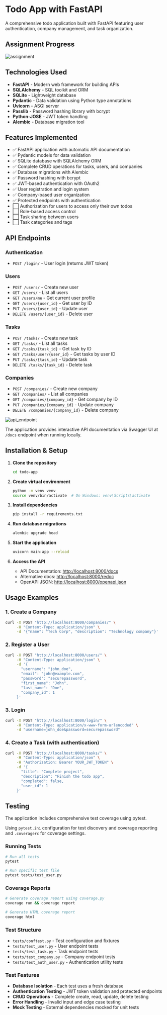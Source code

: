 # Todo App with FastAPI

A comprehensive todo application built with FastAPI featuring user authentication, company management, and task organization.

## Assignment Progress

![assignment](assignment.png)

## Technologies Used

- **FastAPI** - Modern web framework for building APIs
- **SQLAlchemy** - SQL toolkit and ORM
- **SQLite** - Lightweight database
- **Pydantic** - Data validation using Python type annotations
- **Uvicorn** - ASGI server
- **Passlib** - Password hashing library with bcrypt
- **Python-JOSE** - JWT token handling
- **Alembic** - Database migration tool

## Features Implemented

- ✅ FastAPI application with automatic API documentation
- ✅ Pydantic models for data validation
- ✅ SQLite database with SQLAlchemy ORM
- ✅ Complete CRUD operations for tasks, users, and companies
- ✅ Database migrations with Alembic
- ✅ Password hashing with bcrypt
- ✅ JWT-based authentication with OAuth2
- ✅ User registration and login system
- ✅ Company-based user organization
- ✅ Protected endpoints with authentication
- ⬜ Authorization for users to access only their own todos
- ⬜ Role-based access control
- ⬜ Task sharing between users
- ⬜ Task categories and tags

## API Endpoints

### Authentication

- `POST /login/` - User login (returns JWT token)

### Users

- `POST /users/` - Create new user
- `GET /users/` - List all users
- `GET /users/me` - Get current user profile
- `GET /users/{user_id}` - Get user by ID
- `PUT /users/{user_id}` - Update user
- `DELETE /users/{user_id}` - Delete user

### Tasks

- `POST /tasks/` - Create new task
- `GET /tasks/` - List all tasks
- `GET /tasks/{task_id}` - Get task by ID
- `GET /tasks/user/{user_id}` - Get tasks by user ID
- `PUT /tasks/{task_id}` - Update task
- `DELETE /tasks/{task_id}` - Delete task

### Companies

- `POST /companies/` - Create new company
- `GET /companies/` - List all companies
- `GET /companies/{company_id}` - Get company by ID
- `PUT /companies/{company_id}` - Update company
- `DELETE /companies/{company_id}` - Delete company

![api_endpoint](api.png)

The application provides interactive API documentation via Swagger UI at `/docs` endpoint when running locally.

## Installation & Setup

1. **Clone the repository**

   ```bash
   cd todo-app
   ```

2. **Create virtual environment**

   ```bash
   python -m venv venv
   source venv/bin/activate  # On Windows: venv\Scripts\activate
   ```

3. **Install dependencies**

   ```bash
   pip install -r requirements.txt
   ```

4. **Run database migrations**

   ```bash
   alembic upgrade head
   ```

5. **Start the application**

   ```bash
   uvicorn main:app --reload
   ```

6. **Access the API**
   - API Documentation: <http://localhost:8000/docs>
   - Alternative docs: <http://localhost:8000/redoc>
   - OpenAPI JSON: <http://localhost:8000/openapi.json>

## Usage Examples

### 1. Create a Company

```bash
curl -X POST "http://localhost:8000/companies/" \
     -H "Content-Type: application/json" \
     -d '{"name": "Tech Corp", "description": "Technology company"}'
```

### 2. Register a User

```bash
curl -X POST "http://localhost:8000/users/" \
     -H "Content-Type: application/json" \
     -d '{
       "username": "john_doe",
       "email": "john@example.com",
       "password": "securepassword",
       "first_name": "John",
       "last_name": "Doe",
       "company_id": 1
     }'
```

### 3. Login

```bash
curl -X POST "http://localhost:8000/login/" \
     -H "Content-Type: application/x-www-form-urlencoded" \
     -d "username=john_doe&password=securepassword"
```

### 4. Create a Task (with authentication)

```bash
curl -X POST "http://localhost:8000/tasks/" \
     -H "Content-Type: application/json" \
     -H "Authorization: Bearer YOUR_JWT_TOKEN" \
     -d '{
       "title": "Complete project",
       "description": "Finish the todo app",
       "completed": false,
       "user_id": 1
     }'
```

## Testing

The application includes comprehensive test coverage using pytest.

Using `pytest.ini` configuration for test discovery and coverage reporting and `.coveragerc` for coverage settings.

### Running Tests

```bash
# Run all tests
pytest

# Run specific test file
pytest tests/test_user.py

```

### Coverage Reports

```bash
# Generate coverage report using coverage.py
coverage run && coverage report

# Generate HTML coverage report
coverage html
```

### Test Structure

- `tests/conftest.py` - Test configuration and fixtures
- `tests/test_user.py` - User endpoint tests
- `tests/test_task.py` - Task endpoint tests  
- `tests/test_company.py` - Company endpoint tests
- `tests/test_auth_user.py` - Authentication utility tests

### Test Features

- **Database Isolation** - Each test uses a fresh database
- **Authentication Testing** - JWT token validation and protected endpoints
- **CRUD Operations** - Complete create, read, update, delete testing
- **Error Handling** - Invalid input and edge case testing
- **Mock Testing** - External dependencies mocked for unit tests
